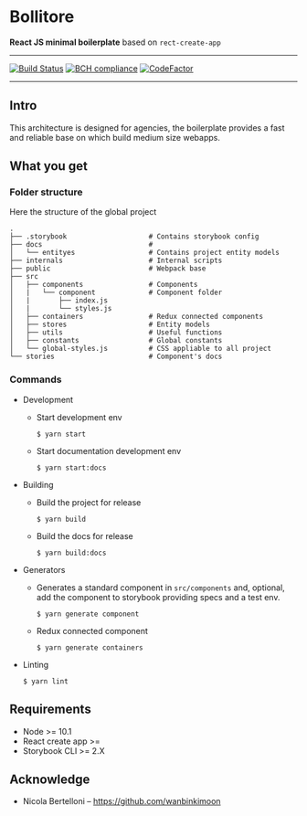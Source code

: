 # Bollitore 

**React JS minimal boilerplate**  based on `rect-create-app`

___________
[![Build Status](https://travis-ci.org/fifthbeat/bollitore.svg?branch=master)](https://travis-ci.org/fifthbeat/bollitore)
[![BCH compliance](https://bettercodehub.com/edge/badge/fifthbeat/bollitore?branch=master)](https://bettercodehub.com/)
[![CodeFactor](https://www.codefactor.io/repository/github/fifthbeat/bollitore/badge)](https://www.codefactor.io/repository/github/fifthbeat/bollitore)
_______
## Intro
This architecture is designed for agencies, the boilerplate provides a fast and reliable base on which build medium size webapps.   

## What you get 

### Folder structure 
Here the structure of the global project
```
.
├── .storybook                    # Contains storybook config
├── docs                          # 
│   └── entityes                  # Contains project entity models
├── internals                     # Internal scripts
├── public                        # Webpack base 
├── src                           
│   ├── components                # Components 
│   |   └── component             # Component folder
│   |       ├── index.js
│   |       └── styles.js
│   ├── containers                # Redux connected components
│   ├── stores                    # Entity models
│   ├── utils                     # Useful functions
│   ├── constants                 # Global constants
│   └── global-styles.js          # CSS appliable to all project 
└── stories                       # Component's docs
```

### Commands 

- Development
  - Start development env
    ```shell
    $ yarn start
    ```

  - Start documentation development env
    ```shell
    $ yarn start:docs
    ```

- Building
  - Build the project for release
    ```shell
    $ yarn build
    ```

  - Build the docs for release
    ```shell
    $ yarn build:docs
    ```

- Generators
  - Generates a standard component in `src/components` and, optional, add the component to storybook providing specs and a test env. 
    ```shell
    $ yarn generate component
    ```

  - Redux connected component
    ```shell
    $ yarn generate containers
    ```
    
- Linting
  ```shell
  $ yarn lint
  ```

## Requirements

- Node >= 10.1  
- React create app >= 
- Storybook CLI >= 2.X

## Acknowledge

- Nicola Bertelloni – https://github.com/wanbinkimoon